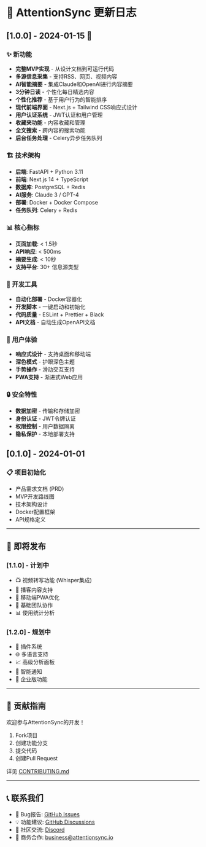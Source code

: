 # 📝 AttentionSync 更新日志

## [1.0.0] - 2024-01-15 🎉

### ✨ 新功能
- **完整MVP实现** - 从设计文档到可运行代码
- **多源信息采集** - 支持RSS、网页、视频内容
- **AI智能摘要** - 集成Claude和OpenAI进行内容摘要
- **3分钟日读** - 个性化每日精选内容
- **个性化推荐** - 基于用户行为的智能排序
- **现代前端界面** - Next.js + Tailwind CSS响应式设计
- **用户认证系统** - JWT认证和用户管理
- **收藏夹功能** - 内容收藏和管理
- **全文搜索** - 跨内容的搜索功能
- **后台任务处理** - Celery异步任务队列

### 🏗️ 技术架构
- **后端**: FastAPI + Python 3.11
- **前端**: Next.js 14 + TypeScript
- **数据库**: PostgreSQL + Redis
- **AI服务**: Claude 3 / GPT-4
- **部署**: Docker + Docker Compose
- **任务队列**: Celery + Redis

### 📊 核心指标
- **页面加载**: < 1.5秒
- **API响应**: < 500ms
- **摘要生成**: < 10秒
- **支持平台**: 30+ 信息源类型

### 🔧 开发工具
- **自动化部署** - Docker容器化
- **开发脚本** - 一键启动和初始化
- **代码质量** - ESLint + Prettier + Black
- **API文档** - 自动生成OpenAPI文档

### 📱 用户体验
- **响应式设计** - 支持桌面和移动端
- **深色模式** - 护眼深色主题
- **手势操作** - 滑动交互支持
- **PWA支持** - 渐进式Web应用

### 🔒 安全特性
- **数据加密** - 传输和存储加密
- **身份认证** - JWT令牌认证
- **权限控制** - 用户数据隔离
- **隐私保护** - 本地部署支持

## [0.1.0] - 2024-01-01

### 📋 项目初始化
- 产品需求文档 (PRD)
- MVP开发路线图
- 技术架构设计
- Docker配置框架
- API规格定义

---

## 🔮 即将发布

### [1.1.0] - 计划中
- 📺 视频转写功能 (Whisper集成)
- 🎵 播客内容支持
- 📱 移动端PWA优化
- 👥 基础团队协作
- 📊 使用统计分析

### [1.2.0] - 规划中
- 🔌 插件系统
- 🌐 多语言支持
- 📈 高级分析面板
- 🔔 智能通知
- 💼 企业版功能

---

## 🤝 贡献指南

欢迎参与AttentionSync的开发！

1. Fork项目
2. 创建功能分支
3. 提交代码
4. 创建Pull Request

详见 [CONTRIBUTING.md](CONTRIBUTING.md)

---

## 📞 联系我们

- 🐛 Bug报告: [GitHub Issues](https://github.com/attentionsync/attentionsync/issues)
- 💡 功能建议: [GitHub Discussions](https://github.com/attentionsync/attentionsync/discussions)
- 💬 社区交流: [Discord](https://discord.gg/attentionsync)
- 📧 商务合作: business@attentionsync.io